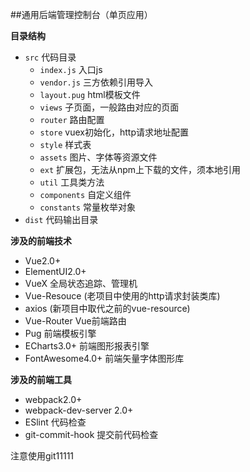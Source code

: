 ##通用后端管理控制台（单页应用）

**目录结构**
- `src` 代码目录
    - `index.js` 入口js
    - `vendor.js` 三方依赖引用导入
    - `layout.pug` html模板文件
    - `views` 子页面，一般路由对应的页面
    - `router` 路由配置
    - `store` vuex初始化，http请求地址配置
    - `style` 样式表
    - `assets` 图片、字体等资源文件
    - `ext` 扩展包，无法从npm上下载的文件，须本地引用
    - `util` 工具类方法
    - `components` 自定义组件
    - `constants` 常量枚举对象
- `dist` 代码输出目录


**涉及的前端技术**
- Vue2.0+
- ElementUI2.0+
- VueX 全局状态追踪、管理机
- Vue-Resouce (老项目中使用的http请求封装类库)
- axios (新项目中取代之前的vue-resource)
- Vue-Router Vue前端路由
- Pug 前端模板引擎
- ECharts3.0+ 前端图形报表引擎
- FontAwesome4.0+ 前端矢量字体图形库


**涉及的前端工具**
- webpack2.0+
- webpack-dev-server 2.0+
- ESlint 代码检查
- git-commit-hook 提交前代码检查

注意使用git11111

